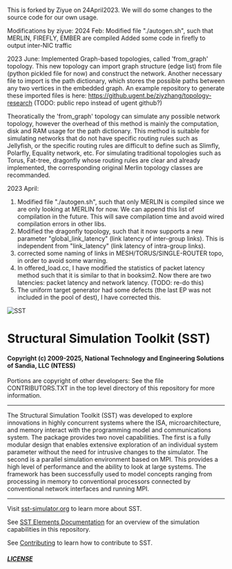 This is forked by Ziyue on 24April2023. 
We will do some changes to the source code for our own usage.

Modifications by ziyue:
2024 Feb:
Modified file "./autogen.sh", such that MERLIN, FIREFLY, EMBER are compiled
Added some code in firefly to output inter-NIC traffic

2023 June:
Implemented Graph-based topologies, called 'from_graph' topology.
This new topology can import graph structure (edge list) from file (python pickled file for now) and construct the network. Another necessary file to import is the path dictionary, which stores the possible paths between any two vertices in the embedded graph. An example repository to generate these imported files is here: https://github.ugent.be/ziyzhang/topology-research (TODO: public repo instead of ugent github?)

Theoratically the 'from_graph' topology can simulate any possible network topology, however the overhead of this method is mainly the computation, disk and RAM usage for the path dictionary. This method is suitable for simulating networks that do not have specific routing rules such as Jellyfish, or the specific routing rules are difficult to define such as Slimfly, Polarfly, Equality network, etc. For simulating traditional topologies such as Torus, Fat-tree, dragonfly whose routing rules are clear and already implemented, the corresponding original Merlin topology classes are recommanded. 

2023 April:
1. Modified file "./autogen.sh", such that only MERLIN is compiled since we are only looking at MERLIN for now. We can append this list of compilation in the future. This will save compilation time and avoid wired compilation errors in other libs.
2. Modified the dragonfly topology, such that it now supports a new parameter "global_link_latency" (link latency of inter-group links). This is independent from "link_latency" (link latency of intra-group links).
3. corrected some naming of links in MESH/TORUS/SINGLE-ROUTER topo, in order to avoid some warning.
4. In offered_load.cc, I have modified the statistics of packet latency method such that it is similar to that in booksim2. Now there are two latencies: packet latency and network latency. (TODO: re-do this)
5. The uniform target generator had some defects (the last EP was not included in the pool of dest), I have corrected this.


![SST](http://sst-simulator.org/img/sst-logo-small.png)

# Structural Simulation Toolkit (SST)

#### Copyright (c) 2009-2025, National Technology and Engineering Solutions of Sandia, LLC (NTESS)
Portions are copyright of other developers:
See the file CONTRIBUTORS.TXT in the top level directory
of this repository for more information.

---

The Structural Simulation Toolkit (SST) was developed to explore innovations in highly concurrent systems where the ISA, microarchitecture, and memory interact with the programming model and communications system. The package provides two novel capabilities. The first is a fully modular design that enables extensive exploration of an individual system parameter without the need for intrusive changes to the simulator. The second is a parallel simulation environment based on MPI. This provides a high level of performance and the ability to look at large systems. The framework has been successfully used to model concepts ranging from processing in memory to conventional processors connected by conventional network interfaces and running MPI.

---

Visit [sst-simulator.org](http://sst-simulator.org) to learn more about SST.

See [SST Elements Documentation](http://sst-simulator.org/SSTPages/SSTDeveloperElementSummaryInfo/) for an overview of the simulation capabilities in this repository.

See [Contributing](https://github.com/sstsimulator/sst-elements/blob/devel/CONTRIBUTING.md) to learn how to contribute to SST.

##### [LICENSE](https://github.com/sstsimulator/sst-elements/blob/devel/LICENSE.md)

